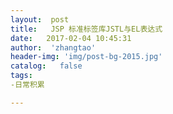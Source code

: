 ```yaml
---
layout:  post
title:   JSP 标准标签库JSTL与EL表达式
date:   2017-02-04 10:45:31
author:  'zhangtao'
header-img: 'img/post-bg-2015.jpg'
catalog:   false
tags:
-日常积累

---
```





















